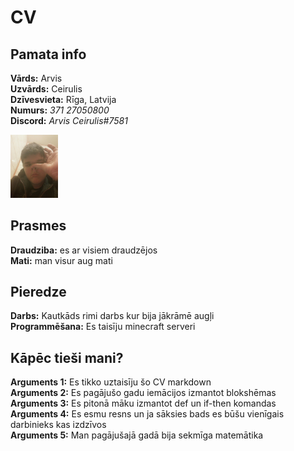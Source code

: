 # **CV**  
## **Pamata info**
  
**Vārds:** Arvis  
**Uzvārds:** Ceirulis  
**Dzīvesvieta:** Rīga, Latvija  
**Numurs:** *371 27050800*  
**Discord:** *Arvis Ceirulis#7581*
  
<img src="Renart.jpg" width="15%">  
  
  
## **Prasmes**  
**Draudziba:** es ar visiem draudzējos  
**Mati:** man visur aug mati  
  
## **Pieredze**  
**Darbs:** Kautkāds rimi darbs kur bija jākrāmē augļi  
**Programmēšana:** Es taisīju minecraft serveri 
   
## **Kāpēc tieši mani?**  
**Arguments 1:** Es tikko uztaisīju šo CV markdown  
**Arguments 2:** Es pagājušo gadu iemācijos izmantot blokshēmas  
**Arguments 3:** Es pitonā māku izmantot def un if-then komandas  
**Arguments 4:** Es esmu resns un ja sāksies bads es būšu vienīgais darbinieks kas izdzīvos  
**Arguments 5:** Man pagājušajā gadā bija sekmīga matemātika  
